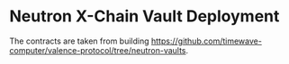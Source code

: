 # Neutron X-Chain Vault Deployment

The contracts are taken from building https://github.com/timewave-computer/valence-protocol/tree/neutron-vaults.
